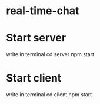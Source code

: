 # real-time-chat
# Start server
  write in terminal 
    cd server
    npm start
    
# Start client
  write in terminal 
    cd client
    npm start
